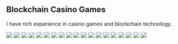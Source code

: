 ## Blockchain Casino Games
I have rich experience in casino games and blockchain technology.

<img  src="assets/1.png" />
<img  src="assets/2.png" />
<img  src="assets/3.png" />
<img  src="assets/4.png" />
<img  src="assets/5.png" />
<img  src="assets/6.png" />
<img  src="assets/7.png" />
<img  src="assets/8.png" />
<img  src="assets/9.png" />
<img  src="assets/11.png" />
<img  src="assets/12.png" />
<img  src="assets/13.png" />
<img  src="assets/14.png" />
<img  src="assets/15.png" />
<img  src="assets/16.png" />
<img  src="assets/17.png" />
<img  src="assets/18.png" />
<img  src="assets/19.png" />
<img  src="assets/20.png" />


